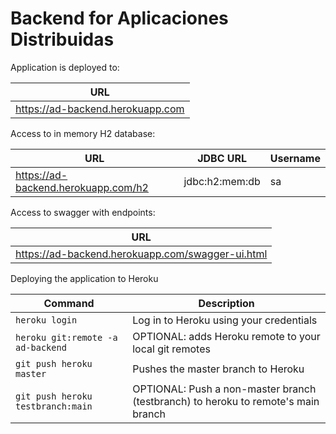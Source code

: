 # Backend for Aplicaciones Distribuidas

Application is deployed to:

| URL                              |
|----------------------------------|
| https://ad-backend.herokuapp.com |

Access to in memory H2 database:

| URL                                 | JDBC URL       | Username |
|-------------------------------------|----------------|----------|
| https://ad-backend.herokuapp.com/h2 | jdbc:h2:mem:db | sa       |

Access to swagger with endpoints:

| URL                                              |
|--------------------------------------------------|
| https://ad-backend.herokuapp.com/swagger-ui.html |

Deploying the application to Heroku

| Command                           | Description                                                                       |
|-----------------------------------|-----------------------------------------------------------------------------------|
| `heroku login`                    | Log in to Heroku using your credentials                                           |
| `heroku git:remote -a ad-backend` | OPTIONAL: adds Heroku remote to your local git remotes                            |
| `git push heroku master`          | Pushes the master branch to Heroku                                                |
| `git push heroku testbranch:main` | OPTIONAL: Push a non-master branch (testbranch) to heroku to remote's main branch |